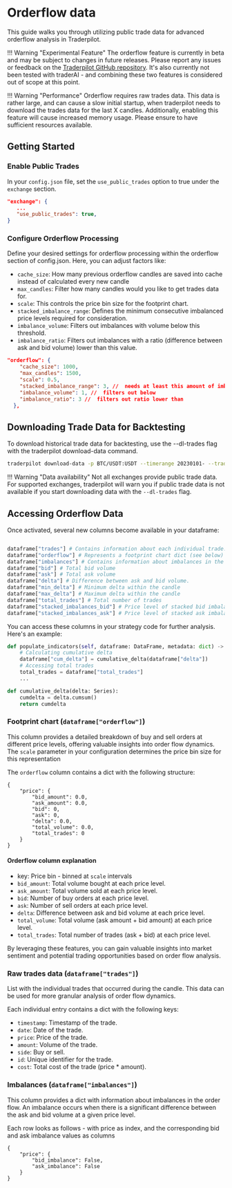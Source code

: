 # Orderflow data

This guide walks you through utilizing public trade data for advanced orderflow analysis in Traderpilot.

!!! Warning "Experimental Feature"
    The orderflow feature is currently in beta and may be subject to changes in future releases. Please report any issues or feedback on the [Traderpilot GitHub repository](https://github.com/traderpilot/traderpilot/issues).
    It's also currently not been tested with traderAI - and combining these two features is considered out of scope at this point.

!!! Warning "Performance"
    Orderflow requires raw trades data. This data is rather large, and can cause a slow initial startup, when traderpilot needs to download the trades data for the last X candles. Additionally, enabling this feature will cause increased memory usage. Please ensure to have sufficient resources available.

## Getting Started

### Enable Public Trades

In your `config.json` file, set the `use_public_trades` option to true under the `exchange` section.

```json
"exchange": {
   ...
   "use_public_trades": true,
}
```

### Configure Orderflow Processing

Define your desired settings for orderflow processing within the orderflow section of config.json. Here, you can adjust factors like:

- `cache_size`: How many previous orderflow candles are saved into cache instead of calculated every new candle
- `max_candles`: Filter how many candles would you like to get trades data for.
- `scale`: This controls the price bin size for the footprint chart.
- `stacked_imbalance_range`: Defines the minimum consecutive imbalanced price levels required for consideration.
- `imbalance_volume`: Filters out imbalances with volume below this threshold.
- `imbalance_ratio`: Filters out imbalances with a ratio (difference between ask and bid volume) lower than this value.

```json
"orderflow": {
    "cache_size": 1000, 
    "max_candles": 1500, 
    "scale": 0.5, 
    "stacked_imbalance_range": 3, //  needs at least this amount of imbalance next to each other
    "imbalance_volume": 1, //  filters out below
    "imbalance_ratio": 3 //  filters out ratio lower than
  },
```

## Downloading Trade Data for Backtesting

To download historical trade data for backtesting, use the --dl-trades flag with the traderpilot download-data command.

```bash
traderpilot download-data -p BTC/USDT:USDT --timerange 20230101- --trading-mode futures --timeframes 5m --dl-trades
```

!!! Warning "Data availability"
    Not all exchanges provide public trade data. For supported exchanges, traderpilot will warn you if public trade data is not available if you start downloading data with the `--dl-trades` flag.

## Accessing Orderflow Data

Once activated, several new columns become available in your dataframe:

``` python

dataframe["trades"] # Contains information about each individual trade.
dataframe["orderflow"] # Represents a footprint chart dict (see below)
dataframe["imbalances"] # Contains information about imbalances in the order flow.
dataframe["bid"] # Total bid volume 
dataframe["ask"] # Total ask volume
dataframe["delta"] # Difference between ask and bid volume.
dataframe["min_delta"] # Minimum delta within the candle
dataframe["max_delta"] # Maximum delta within the candle
dataframe["total_trades"] # Total number of trades
dataframe["stacked_imbalances_bid"] # Price level of stacked bid imbalance 
dataframe["stacked_imbalances_ask"] # Price level of stacked ask imbalance  
```

You can access these columns in your strategy code for further analysis. Here's an example:

``` python
def populate_indicators(self, dataframe: DataFrame, metadata: dict) -> DataFrame:
    # Calculating cumulative delta
    dataframe["cum_delta"] = cumulative_delta(dataframe["delta"])
    # Accessing total trades
    total_trades = dataframe["total_trades"]
    ...

def cumulative_delta(delta: Series):
    cumdelta = delta.cumsum()
    return cumdelta

```

### Footprint chart (`dataframe["orderflow"]`)

This column provides a detailed breakdown of buy and sell orders at different price levels, offering valuable insights into order flow dynamics. The `scale` parameter in your configuration determines the price bin size for this representation

The `orderflow` column contains a dict with the following structure:

``` output
{
    "price": {
        "bid_amount": 0.0,
        "ask_amount": 0.0,
        "bid": 0,
        "ask": 0,
        "delta": 0.0,
        "total_volume": 0.0,
        "total_trades": 0
    }
}
```

#### Orderflow column explanation

- key: Price bin - binned at `scale` intervals
- `bid_amount`: Total volume bought at each price level.
- `ask_amount`: Total volume sold at each price level.
- `bid`: Number of buy orders at each price level.
- `ask`: Number of sell orders at each price level.
- `delta`: Difference between ask and bid volume at each price level.
- `total_volume`: Total volume (ask amount + bid amount) at each price level.
- `total_trades`: Total number of trades (ask + bid) at each price level.

By leveraging these features, you can gain valuable insights into market sentiment and potential trading opportunities based on order flow analysis.

### Raw trades data (`dataframe["trades"]`)

List with the individual trades that occurred during the candle. This data can be used for more granular analysis of order flow dynamics.

Each individual entry contains a dict with the following keys:

- `timestamp`: Timestamp of the trade.
- `date`: Date of the trade.
- `price`: Price of the trade.
- `amount`: Volume of the trade.
- `side`: Buy or sell.
- `id`: Unique identifier for the trade.
- `cost`: Total cost of the trade (price * amount).

### Imbalances (`dataframe["imbalances"]`)

This column provides a dict with information about imbalances in the order flow. An imbalance occurs when there is a significant difference between the ask and bid volume at a given price level.

Each row looks as follows - with price as index, and the corresponding bid and ask imbalance values as columns

``` output
{
    "price": {
        "bid_imbalance": False,
        "ask_imbalance": False
    }
}
```
